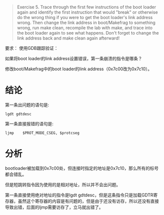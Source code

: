 >Exercise 5. Trace through the first few instructions of the boot loader again and identify the first instruction that would "break" or otherwise do the wrong thing if you were to get the boot loader's link address wrong. Then change the link address in boot/Makefrag to something wrong, run make clean, recompile the lab with make, and trace into the boot loader again to see what happens. Don't forget to change the link address back and make clean again afterward!

要求： 使用GDB跟踪验证：

如果将boot loader的link address设置错误，第一条崩溃的指令是哪条？

修改boot/Makefrag中的boot loader的link address（0x7c00改为0x7c10）。

# 结论
第一条出问题的语句是:
```
lgdt gdtdesc
```
第一条直接报错的语句是:
```
ljmp    $PROT_MODE_CSEG, $protcseg
```

# 分析
bootloader被加载到0x7c00处，但连接时指定的地址是0x7c10，那么所有的标号都会错乱。

但是短跳转指令因为使用的是相对地址，所以并不会出问题。

第一条直接使用绝对地址的指令是lgdt gdtdesc，但是这条指令只是加载GDTR寄存器，虽然这个寄存器的内容是有问题的，但是由于还没有访存，所以还没有直接导致出错，后面的ljmp需要访存了，立马就出错了。
